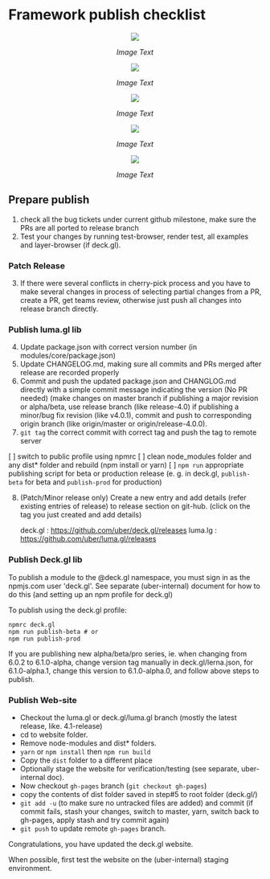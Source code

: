 # Framework publish checklist



<div align="center">
  <div>
    <img src="https://raw.github.com/uber-common/deck.gl-data/master/images/dev-docs/publish-guideline/image1.png" />
    <p><i>Image Text</i></p>
  </div>
</div>

<div align="center">
  <div>
    <img src="https://raw.github.com/uber-common/deck.gl-data/master/images/dev-docs/publish-guideline/image2.png" />
    <p><i>Image Text</i></p>
  </div>
</div>

<div align="center">
  <div>
    <img src="https://raw.github.com/uber-common/deck.gl-data/master/images/dev-docs/publish-guideline/image3.png" />
    <p><i>Image Text</i></p>
  </div>
</div>

<div align="center">
  <div>
    <img src="https://raw.github.com/uber-common/deck.gl-data/master/images/dev-docs/publish-guideline/image4.png" />
    <p><i>Image Text</i></p>
  </div>
</div>

<div align="center">
  <div>
    <img src="https://raw.github.com/uber-common/deck.gl-data/master/images/dev-docs/publish-guideline/image5.png" />
    <p><i>Image Text</i></p>
  </div>
</div>

## Prepare publish

1. check all the bug tickets under current github milestone, make sure the PRs are all ported to release branch
2. Test your changes by running test-browser, render test, all examples and layer-browser (if deck.gl).

### Patch Release

3. If there were several conflicts in cherry-pick process and you have to make several changes in process of selecting partial changes from a PR, create a PR, get teams review, otherwise just push all changes into release branch directly.


### Publish luma.gl lib

4. Update package.json with correct version number (in modules/core/package.json)
5. Update CHANGELOG.md, making sure all commits and PRs merged after release are recorded properly
6. Commit and push the updated package.json and CHANGLOG.md directly with a simple commit message indicating the version (No PR needed) (make changes on master branch if publishing a major revision or alpha/beta, use release branch (like release-4.0) if publishing a minor/bug fix revision (like v4.0.1), commit and push to corresponding origin branch (like origin/master or origin/release-4.0.0).
7. `git tag` the correct commit with correct tag and push the tag to remote server


[ ] switch to public profile using npmrc
[ ] clean node_modules folder and any dist* folder and rebuild (npm install or yarn)
[ ] `npm run` appropriate publishing script for beta or production release (e. g. in deck.gl, `publish-beta` for beta and `publish-prod` for production)

8. (Patch/Minor release only) Create a new entry and add details (refer existing entries of release) to release section on git-hub. (click on the tag you just created and add details)

	deck.gl : https://github.com/uber/deck.gl/releases
	luma.lg : https://github.com/uber/luma.gl/releases

### Publish Deck.gl lib

To publish a module to the @deck.gl namespace, you must sign in as the npmjs.com user 'deck.gl'. See separate (uber-internal) document for how to do this (and setting up an npm profile for deck.gl)

To publish using the deck.gl profile:

```
npmrc deck.gl
npm run publish-beta # or
npm run publish-prod
```

If you are publishing new alpha/beta/pro series, ie. when changing from 6.0.2 to 6.1.0-alpha, change version tag manually in deck.gl/lerna.json, for 6.1.0-alpha.1, change this version to 6.1.0-alpha.0, and follow above steps to publish.


### Publish Web-site

* Checkout the luma.gl or deck.gl/luma.gl branch (mostly the latest release, like. 4.1-release)
* cd to website folder.
* Remove node-modules and dist* folders.
* `yarn` or `npm install` then `npm run build`
* Copy the `dist` folder to a different place
* Optionally stage the website for verification/testing (see separate, uber-internal doc).
* Now checkout `gh-pages` branch (`git checkout gh-pages`)
* copy the contents of dist folder saved in step#5 to root folder (deck.gl/)
* `git add -u` (to make sure no untracked files are added) and commit (if commit fails, stash your changes, switch to master, yarn, switch back to gh-pages, apply stash and try commit again)
* `git push` to update remote `gh-pages` branch.

Congratulations, you have updated the deck.gl website.

When possible, first test the website on the (uber-internal) staging environment.
